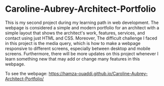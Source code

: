 # Caroline-Aubrey-Architect-Portfolio

This is my second project during my learning path in web development. The webpage is considered a simple and modern portfolio for an architect with a simple layout that shows the architect's work, features, services, and contact using just HTML and CSS. Moreover, The difficult challenge I faced in this project is the media query, which is how to make a webpage responsive to different screens, especially between desktop and mobile screens. Furthermore, there will be more updates on this project whenever I learn something new that may add or change many features in this webpage.

To see the webpage: https://hamza-ouaddi.github.io/Caroline-Aubrey-Architect-Portfolio/

